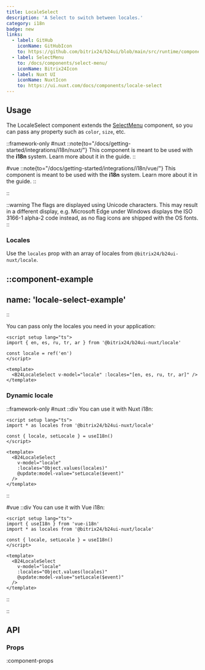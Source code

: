 ```yaml
---
title: LocaleSelect
description: 'A Select to switch between locales.'
category: i18n
badge: new
links:
  - label: GitHub
    iconName: GitHubIcon
    to: https://github.com/bitrix24/b24ui/blob/main/src/runtime/components/color-mode/LocaleSelect.vue
  - label: SelectMenu
    to: /docs/components/select-menu/
    iconName: Bitrix24Icon
  - label: Nuxt UI
    iconName: NuxtIcon
    to: https://ui.nuxt.com/docs/components/locale-select
---
```


## Usage

The LocaleSelect component extends the [SelectMenu](/docs/components/select-menu/) component, so you can pass any property such as `color`, `size`, etc.

::framework-only
#nuxt
::note{to="/docs/getting-started/integrations/i18n/nuxt/"}
This component is meant to be used with the **i18n** system. Learn more about it in the guide.
::

#vue
::note{to="/docs/getting-started/integrations/i18n/vue/"}
This component is meant to be used with the **i18n** system. Learn more about it in the guide.
::

::

::warning
The flags are displayed using Unicode characters. This may result in a different display, e.g. Microsoft Edge under Windows displays the ISO 3166-1 alpha-2 code instead, as no flag icons are shipped with the OS fonts.
::

### Locales

Use the `locales` prop with an array of locales from `@bitrix24/b24ui-nuxt/locale`.

::component-example
---
name: 'locale-select-example'
---
::

You can pass only the locales you need in your application:

```vue
<script setup lang="ts">
import { en, es, ru, tr, ar } from '@bitrix24/b24ui-nuxt/locale'

const locale = ref('en')
</script>

<template>
  <B24LocaleSelect v-model="locale" :locales="[en, es, ru, tr, ar]" />
</template>
```

### Dynamic locale

::framework-only
#nuxt
::div
You can use it with Nuxt i18n:

```vue
<script setup lang="ts">
import * as locales from '@bitrix24/b24ui-nuxt/locale'

const { locale, setLocale } = useI18n()
</script>

<template>
  <B24LocaleSelect
    v-model="locale"
    :locales="Object.values(locales)"
    @update:model-value="setLocale($event)"
  />
</template>
```

::

#vue
::div
You can use it with Vue i18n:

```vue
<script setup lang="ts">
import { useI18n } from 'vue-i18n'
import * as locales from '@bitrix24/b24ui-nuxt/locale'

const { locale, setLocale } = useI18n()
</script>

<template>
  <B24LocaleSelect
    v-model="locale"
    :locales="Object.values(locales)"
    @update:model-value="setLocale($event)"
  />
</template>
```

::

::

## API

### Props

:component-props
